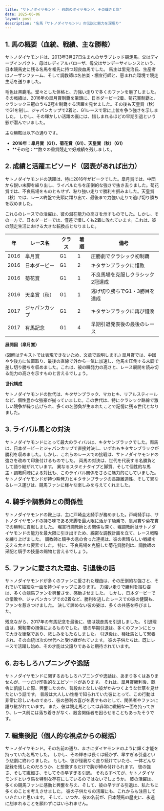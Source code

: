 ```yaml
---
title: "サトノダイヤモンド - 悲劇のダイヤモンド、その輝きと影"
date: 2025-06-06
layout: post
description: "名馬『サトノダイヤモンド』の伝説と魅力を深堀り"
---
```


## 1. 馬の概要（血統、戦績、主な勝鞍）

サトノダイヤモンドは、2013年3月27日生まれのサラブレッド競走馬。父はディープインパクト、母はレディアルバローザ、母父はサンデーサイレンスという、日本競馬史に残る名馬を祖先に持つ超良血馬でした。  馬主は里見治氏、生産者はノーザンファーム、そして調教師は名伯楽・堀宣行師と、恵まれた環境で競走生活を送りました。

毛色は黒鹿毛。堂々とした体格と、力強い走りで多くのファンを魅了しました。  その戦績は、2016年の皐月賞制覇を筆頭に、日本ダービー2着、菊花賞制覇と、クラシック三冠のうち2冠を制覇する活躍を見せました。その後も天皇賞（秋）でG1を制し、ジャパンカップで2着と、G1レースで常に上位を争う強さを示しました。  しかし、その輝かしい活躍の裏には、惜しまれるほどの早期引退という影が潜んでいました。

主な勝鞍は以下の通りです。

* **2016年：皐月賞（G1）、菊花賞（G1）、天皇賞（秋）（G1）**
* **その他：**数々の重賞競走で好成績を残しました。


## 2. 成績と活躍エピソード（図表があれば出力）

サトノダイヤモンドの活躍は、特に2016年がピークでした。皐月賞では、中団から鋭い末脚を繰り出し、ライバルたちを圧倒的な強さで抜き去りました。菊花賞では、不良馬場をものともせず、粘り強い走りで勝利を掴みました。天皇賞（秋）では、レース終盤で先頭に躍り出て、最後まで力強い走りで逃げ切り勝ちを収めました。

これらのレースでの活躍は、彼の潜在能力の高さを示すものでした。しかし、その一方で、日本ダービーでは、僅差で惜しくも2着に敗れています。これは、彼の競走生活における大きな転換点となりました。

| 年 | レース名           | クラス | 着順 | 備考                                     |
|---|--------------------|-------|------|------------------------------------------|
| 2016 | 皐月賞             | G1    | 1    | 圧勝劇でクラシック初制覇                 |
| 2016 | 日本ダービー         | G1    | 2    | キタサンブラックに惜敗                     |
| 2016 | 菊花賞             | G1    | 1    | 不良馬場を克服しクラシック2冠達成       |
| 2016 | 天皇賞（秋）       | G1    | 1    | 逃げ切り勝ちでG1・3勝目を達成           |
| 2017 | ジャパンカップ       | G1    | 2    | キタサンブラックに再び惜敗               |
| 2017 | 有馬記念           | G1    | 4    | 早期引退発表後の最後のレース            |


**展開図（皐月賞）**

(図解はテキストでは表現できないため、文章で説明します。)  皐月賞では、中団やや後方に位置取り、最後の直線で外から一気に加速し、他馬を圧倒する末脚で差し切り勝ちを収めました。これは、彼の瞬発力の高さと、レース展開を読み切る能力の高さを示すものと言えるでしょう。


**世代構成**

サトノダイヤモンドの世代は、キタサンブラック、マカヒキ、リアルスティールなど、個性豊かな強豪が揃っていました。この世代は、特にクラシック路線で激しい競争が繰り広げられ、多くの名勝負が生まれたことで記憶に残る世代となりました。


## 3. ライバル馬との対決

サトノダイヤモンドにとって最大のライバルは、キタサンブラックでした。両馬は、日本ダービーとジャパンカップで直接対決し、いずれもキタサンブラックが勝利を収めました。しかし、これらのレースでの接戦は、サトノダイヤモンドの強さを改めて印象付けるものでした。  両馬の対決は、世代を代表する名勝負として語り継がれています。  異なるスタミナタイプと脚質、そして個性的な馬主・調教師陣による対比も、このライバル関係をさらに魅力的にしていました。  サトノダイヤモンドが持つ瞬発力とキタサンブラックの長距離適性、そして異なるレース運びは、競馬ファンに様々な楽しみを与えてくれました。


## 4. 騎手や調教師との関係性

サトノダイヤモンドの鞍上は、主に戸崎圭太騎手が務めました。戸崎騎手は、サトノダイヤモンドの持ち味である末脚を最大限に活かす騎乗で、皐月賞や菊花賞での勝利に貢献しました。  堀宣行調教師との関係も深く、堀調教師はサトノダイヤモンドの能力を最大限に引き出すため、綿密な調教計画を立て、レース戦略を練り上げました。  調教師と騎手の息の合った連携は、彼の素晴らしい戦績を支える大きな要素でした。  特に、不良馬場を克服した菊花賞勝利は、調教師の采配と騎手の技量の賜物と言えるでしょう。


## 5. ファンに愛された理由、引退後の話

サトノダイヤモンドが多くのファンに愛された理由は、その圧倒的な強さと、それでいて繊細な一面を持つギャップにあります。  力強い走りで勝利を掴む姿は、多くの競馬ファンを興奮させ、感動させました。  しかし、日本ダービーでの惜敗や、ジャパンカップでの2着など、勝利を逃したレースでの彼の健闘も、ファンを惹きつけました。  決して諦めない彼の姿は、多くの共感を呼びました。

残念ながら、2017年の有馬記念を最後に、彼は競走馬を引退しました。  引退理由は、繋靭帯の損傷によるものでした。  彼の早期引退は、多くのファンにとって大きな衝撃であり、悲しみをもたらしました。  引退後は、種牡馬として繋養され、その血統は次の世代へと受け継がれています。  彼の子供たちは、既にレースで活躍し始め、その才能は父譲りであると期待されています。


## 6. おもしろハプニングや逸話

サトノダイヤモンドに関するおもしろハプニングや逸話は、あまり多くはありませんが、一つだけ印象的なエピソードがあります。  それは、皐月賞勝利後、厩舎に凱旋した際、興奮したのか、普段おとなしい彼がかみつくような仕草を見せたという話です。  普段は大人しい性格で知られていた彼にとって、この行動は非常に珍しいものであり、彼の勝利の喜びを表すものとして、関係者やファンに語り継がれています。  また、彼は競走馬としては非常に繊細な一面を持っており、レース前には落ち着きがなく、厩舎関係者を困らせることもあったそうです。


## 7. 編集後記（個人的な視点からの総括）

サトノダイヤモンド。その名前の通り、まさにダイヤモンドのように輝く才能を持っていた名馬でした。  しかし、その輝きは長くは続かず、早すぎる引退という悲劇に終わりました。  もしも、彼が怪我なく走り続けていたら、一体どんな記録を残したのだろうか、と想像するだけで胸が締め付けられます。  彼の強さ、そして繊細さ、そしてその早すぎる引退。  それらすべてが、サトノダイヤモンドという馬を特別な存在にしているのではないでしょうか。  彼の活躍は、多くの競馬ファンに感動と興奮を与え、そして、彼の早すぎる引退は、私たちに多くのことを考えさせました。  彼の子供たちの活躍にも、これからも注目していきたいと思います。  そして、いつか、彼の名前が、日本競馬の歴史に、永遠に刻まれることを願わずにはいられません。
